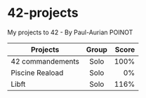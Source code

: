 # 42-projects
My projects to 42 - By Paul-Aurian POINOT

| Projects	| Group	| Score		|
| ------------- |:-------------:| -----:|
| 42 commandements	| Solo	| 100%	|
| Piscine Reaload	| Solo	| 0%	|
| Libft				| Solo	| 116%	|
